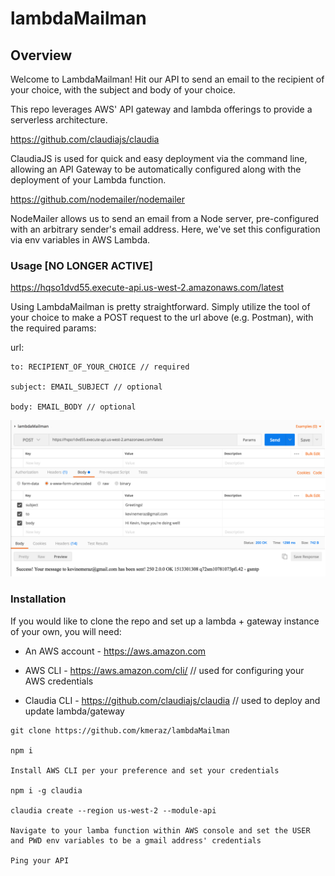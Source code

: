 # lambdaMailman

## Overview

Welcome to LambdaMailman! Hit our API to send an email to the recipient of your choice, with the subject and body of your choice.

This repo leverages AWS' API gateway and lambda offerings to provide a serverless architecture.

https://github.com/claudiajs/claudia

ClaudiaJS is used for quick and easy deployment via the command line, allowing an API Gateway to be automatically configured along with the deployment of your Lambda function.

https://github.com/nodemailer/nodemailer

NodeMailer allows us to send an email from a Node server, pre-configured with an arbitrary sender's email address. Here, we've set this configuration via env variables in AWS Lambda.

### Usage [NO LONGER ACTIVE]
https://hqso1dvd55.execute-api.us-west-2.amazonaws.com/latest

Using LambdaMailman is pretty straightforward. Simply utilize the tool of your choice to make a POST request to the url above (e.g. Postman), with the required params:

url:
```
to: RECIPIENT_OF_YOUR_CHOICE // required

subject: EMAIL_SUBJECT // optional

body: EMAIL_BODY // optional
```
![](lambdaMailmanPostman.png)

### Installation
If you would like to clone the repo and set up a lambda + gateway instance of your own, you will need:

- An AWS account - https://aws.amazon.com

- AWS CLI - https://aws.amazon.com/cli/ // used for configuring your AWS credentials

- Claudia CLI - https://github.com/claudiajs/claudia // used to deploy and update lambda/gateway

```
git clone https://github.com/kmeraz/lambdaMailman

npm i

Install AWS CLI per your preference and set your credentials

npm i -g claudia

claudia create --region us-west-2 --module-api

Navigate to your lamba function within AWS console and set the USER and PWD env variables to be a gmail address' credentials

Ping your API
```
